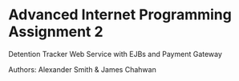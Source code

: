 Advanced Internet Programming Assignment 2
==========

Detention Tracker Web Service with EJBs and Payment Gateway

Authors: Alexander Smith & James Chahwan
